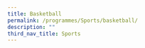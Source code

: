 ```yaml
---
title: Basketball
permalink: /programmes/Sports/basketball/
description: ""
third_nav_title: Sports
---
```

